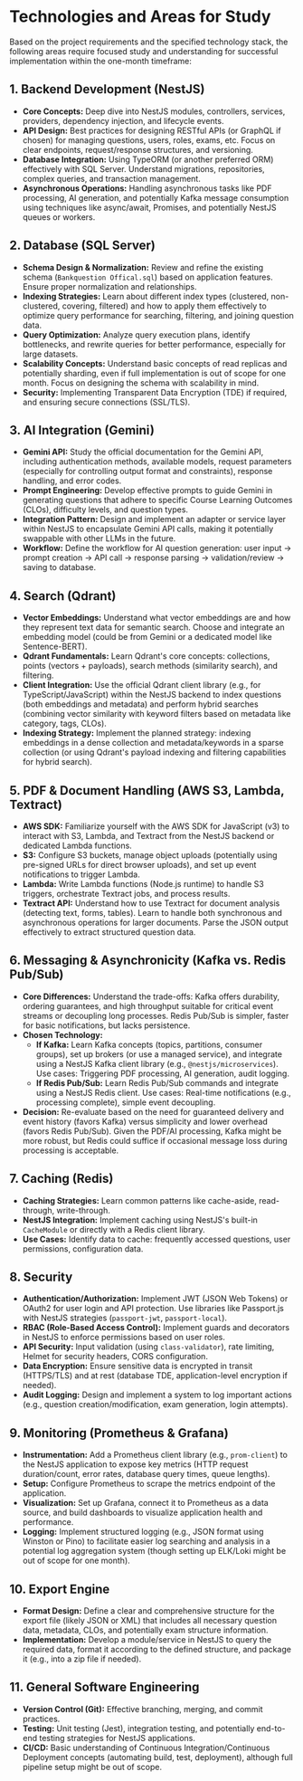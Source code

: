 # Technologies and Areas for Study

Based on the project requirements and the specified technology stack, the following areas require focused study and understanding for successful implementation within the one-month timeframe:

## 1. Backend Development (NestJS)

*   **Core Concepts:** Deep dive into NestJS modules, controllers, services, providers, dependency injection, and lifecycle events.
*   **API Design:** Best practices for designing RESTful APIs (or GraphQL if chosen) for managing questions, users, roles, exams, etc. Focus on clear endpoints, request/response structures, and versioning.
*   **Database Integration:** Using TypeORM (or another preferred ORM) effectively with SQL Server. Understand migrations, repositories, complex queries, and transaction management.
*   **Asynchronous Operations:** Handling asynchronous tasks like PDF processing, AI generation, and potentially Kafka message consumption using techniques like async/await, Promises, and potentially NestJS queues or workers.

## 2. Database (SQL Server)

*   **Schema Design & Normalization:** Review and refine the existing schema (`Bankquestion Offical.sql`) based on application features. Ensure proper normalization and relationships.
*   **Indexing Strategies:** Learn about different index types (clustered, non-clustered, covering, filtered) and how to apply them effectively to optimize query performance for searching, filtering, and joining question data.
*   **Query Optimization:** Analyze query execution plans, identify bottlenecks, and rewrite queries for better performance, especially for large datasets.
*   **Scalability Concepts:** Understand basic concepts of read replicas and potentially sharding, even if full implementation is out of scope for one month. Focus on designing the schema with scalability in mind.
*   **Security:** Implementing Transparent Data Encryption (TDE) if required, and ensuring secure connections (SSL/TLS).

## 3. AI Integration (Gemini)

*   **Gemini API:** Study the official documentation for the Gemini API, including authentication methods, available models, request parameters (especially for controlling output format and constraints), response handling, and error codes.
*   **Prompt Engineering:** Develop effective prompts to guide Gemini in generating questions that adhere to specific Course Learning Outcomes (CLOs), difficulty levels, and question types.
*   **Integration Pattern:** Design and implement an adapter or service layer within NestJS to encapsulate Gemini API calls, making it potentially swappable with other LLMs in the future.
*   **Workflow:** Define the workflow for AI question generation: user input -> prompt creation -> API call -> response parsing -> validation/review -> saving to database.

## 4. Search (Qdrant)

*   **Vector Embeddings:** Understand what vector embeddings are and how they represent text data for semantic search. Choose and integrate an embedding model (could be from Gemini or a dedicated model like Sentence-BERT).
*   **Qdrant Fundamentals:** Learn Qdrant's core concepts: collections, points (vectors + payloads), search methods (similarity search), and filtering.
*   **Client Integration:** Use the official Qdrant client library (e.g., for TypeScript/JavaScript) within the NestJS backend to index questions (both embeddings and metadata) and perform hybrid searches (combining vector similarity with keyword filters based on metadata like category, tags, CLOs).
*   **Indexing Strategy:** Implement the planned strategy: indexing embeddings in a dense collection and metadata/keywords in a sparse collection (or using Qdrant's payload indexing and filtering capabilities for hybrid search).

## 5. PDF & Document Handling (AWS S3, Lambda, Textract)

*   **AWS SDK:** Familiarize yourself with the AWS SDK for JavaScript (v3) to interact with S3, Lambda, and Textract from the NestJS backend or dedicated Lambda functions.
*   **S3:** Configure S3 buckets, manage object uploads (potentially using pre-signed URLs for direct browser uploads), and set up event notifications to trigger Lambda.
*   **Lambda:** Write Lambda functions (Node.js runtime) to handle S3 triggers, orchestrate Textract jobs, and process results.
*   **Textract API:** Understand how to use Textract for document analysis (detecting text, forms, tables). Learn to handle both synchronous and asynchronous operations for larger documents. Parse the JSON output effectively to extract structured question data.

## 6. Messaging & Asynchronicity (Kafka vs. Redis Pub/Sub)

*   **Core Differences:** Understand the trade-offs: Kafka offers durability, ordering guarantees, and high throughput suitable for critical event streams or decoupling long processes. Redis Pub/Sub is simpler, faster for basic notifications, but lacks persistence.
*   **Chosen Technology:** 
    *   **If Kafka:** Learn Kafka concepts (topics, partitions, consumer groups), set up brokers (or use a managed service), and integrate using a NestJS Kafka client library (e.g., `@nestjs/microservices`). Use cases: Triggering PDF processing, AI generation, audit logging.
    *   **If Redis Pub/Sub:** Learn Redis Pub/Sub commands and integrate using a NestJS Redis client. Use cases: Real-time notifications (e.g., processing complete), simple event decoupling.
*   **Decision:** Re-evaluate based on the need for guaranteed delivery and event history (favors Kafka) versus simplicity and lower overhead (favors Redis Pub/Sub). Given the PDF/AI processing, Kafka might be more robust, but Redis could suffice if occasional message loss during processing is acceptable.

## 7. Caching (Redis)

*   **Caching Strategies:** Learn common patterns like cache-aside, read-through, write-through.
*   **NestJS Integration:** Implement caching using NestJS's built-in `CacheModule` or directly with a Redis client library.
*   **Use Cases:** Identify data to cache: frequently accessed questions, user permissions, configuration data.

## 8. Security

*   **Authentication/Authorization:** Implement JWT (JSON Web Tokens) or OAuth2 for user login and API protection. Use libraries like Passport.js with NestJS strategies (`passport-jwt`, `passport-local`).
*   **RBAC (Role-Based Access Control):** Implement guards and decorators in NestJS to enforce permissions based on user roles.
*   **API Security:** Input validation (using `class-validator`), rate limiting, Helmet for security headers, CORS configuration.
*   **Data Encryption:** Ensure sensitive data is encrypted in transit (HTTPS/TLS) and at rest (database TDE, application-level encryption if needed).
*   **Audit Logging:** Design and implement a system to log important actions (e.g., question creation/modification, exam generation, login attempts).

## 9. Monitoring (Prometheus & Grafana)

*   **Instrumentation:** Add a Prometheus client library (e.g., `prom-client`) to the NestJS application to expose key metrics (HTTP request duration/count, error rates, database query times, queue lengths).
*   **Setup:** Configure Prometheus to scrape the metrics endpoint of the application.
*   **Visualization:** Set up Grafana, connect it to Prometheus as a data source, and build dashboards to visualize application health and performance.
*   **Logging:** Implement structured logging (e.g., JSON format using Winston or Pino) to facilitate easier log searching and analysis in a potential log aggregation system (though setting up ELK/Loki might be out of scope for one month).

## 10. Export Engine

*   **Format Design:** Define a clear and comprehensive structure for the export file (likely JSON or XML) that includes all necessary question data, metadata, CLOs, and potentially exam structure information.
*   **Implementation:** Develop a module/service in NestJS to query the required data, format it according to the defined structure, and package it (e.g., into a zip file if needed).

## 11. General Software Engineering

*   **Version Control (Git):** Effective branching, merging, and commit practices.
*   **Testing:** Unit testing (Jest), integration testing, and potentially end-to-end testing strategies for NestJS applications.
*   **CI/CD:** Basic understanding of Continuous Integration/Continuous Deployment concepts (automating build, test, deployment), although full pipeline setup might be out of scope.

